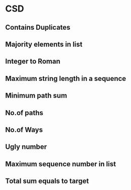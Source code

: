 # CSD
## Contains Duplicates


## Majority elements in list

## Integer to Roman

## Maximum string length in a sequence

## Minimum path sum

## No.of paths

## No.of Ways

## Ugly number

## Maximum sequence number in list

## Total sum equals to target

